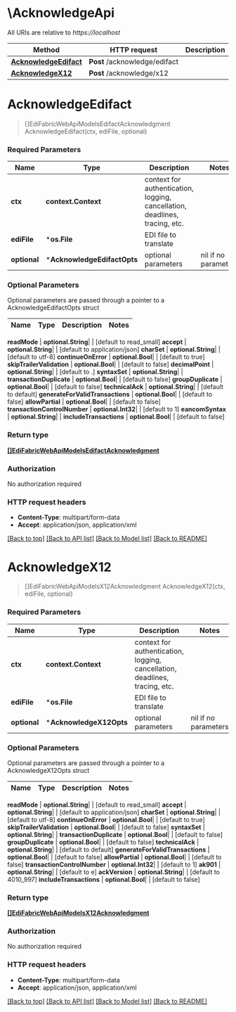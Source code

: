 # \AcknowledgeApi

All URIs are relative to *https://localhost*

Method | HTTP request | Description
------------- | ------------- | -------------
[**AcknowledgeEdifact**](AcknowledgeApi.md#AcknowledgeEdifact) | **Post** /acknowledge/edifact | 
[**AcknowledgeX12**](AcknowledgeApi.md#AcknowledgeX12) | **Post** /acknowledge/x12 | 


# **AcknowledgeEdifact**
> []EdiFabricWebApiModelsEdifactAcknowledgment AcknowledgeEdifact(ctx, ediFile, optional)


### Required Parameters

Name | Type | Description  | Notes
------------- | ------------- | ------------- | -------------
 **ctx** | **context.Context** | context for authentication, logging, cancellation, deadlines, tracing, etc.
  **ediFile** | ***os.File**| EDI file to translate | 
 **optional** | ***AcknowledgeEdifactOpts** | optional parameters | nil if no parameters

### Optional Parameters
Optional parameters are passed through a pointer to a AcknowledgeEdifactOpts struct

Name | Type | Description  | Notes
------------- | ------------- | ------------- | -------------

 **readMode** | **optional.String**|  | [default to read_small]
 **accept** | **optional.String**|  | [default to application/json]
 **charSet** | **optional.String**|  | [default to utf-8]
 **continueOnError** | **optional.Bool**|  | [default to true]
 **skipTrailerValidation** | **optional.Bool**|  | [default to false]
 **decimalPoint** | **optional.String**|  | [default to .]
 **syntaxSet** | **optional.String**|  | 
 **transactionDuplicate** | **optional.Bool**|  | [default to false]
 **groupDuplicate** | **optional.Bool**|  | [default to false]
 **technicalAck** | **optional.String**|  | [default to default]
 **generateForValidTransactions** | **optional.Bool**|  | [default to false]
 **allowPartial** | **optional.Bool**|  | [default to false]
 **transactionControlNumber** | **optional.Int32**|  | [default to 1]
 **eancomSyntax** | **optional.String**|  | 
 **includeTransactions** | **optional.Bool**|  | [default to false]

### Return type

[**[]EdiFabricWebApiModelsEdifactAcknowledgment**](EdiFabric.Web.Api.Models.EdifactAcknowledgment.md)

### Authorization

No authorization required

### HTTP request headers

 - **Content-Type**: multipart/form-data
 - **Accept**: application/json, application/xml

[[Back to top]](#) [[Back to API list]](../README.md#documentation-for-api-endpoints) [[Back to Model list]](../README.md#documentation-for-models) [[Back to README]](../README.md)

# **AcknowledgeX12**
> []EdiFabricWebApiModelsX12Acknowledgment AcknowledgeX12(ctx, ediFile, optional)


### Required Parameters

Name | Type | Description  | Notes
------------- | ------------- | ------------- | -------------
 **ctx** | **context.Context** | context for authentication, logging, cancellation, deadlines, tracing, etc.
  **ediFile** | ***os.File**| EDI file to translate | 
 **optional** | ***AcknowledgeX12Opts** | optional parameters | nil if no parameters

### Optional Parameters
Optional parameters are passed through a pointer to a AcknowledgeX12Opts struct

Name | Type | Description  | Notes
------------- | ------------- | ------------- | -------------

 **readMode** | **optional.String**|  | [default to read_small]
 **accept** | **optional.String**|  | [default to application/json]
 **charSet** | **optional.String**|  | [default to utf-8]
 **continueOnError** | **optional.Bool**|  | [default to true]
 **skipTrailerValidation** | **optional.Bool**|  | [default to false]
 **syntaxSet** | **optional.String**|  | 
 **transactionDuplicate** | **optional.Bool**|  | [default to false]
 **groupDuplicate** | **optional.Bool**|  | [default to false]
 **technicalAck** | **optional.String**|  | [default to default]
 **generateForValidTransactions** | **optional.Bool**|  | [default to false]
 **allowPartial** | **optional.Bool**|  | [default to false]
 **transactionControlNumber** | **optional.Int32**|  | [default to 1]
 **ak901** | **optional.String**|  | [default to e]
 **ackVersion** | **optional.String**|  | [default to 4010_997]
 **includeTransactions** | **optional.Bool**|  | [default to false]

### Return type

[**[]EdiFabricWebApiModelsX12Acknowledgment**](EdiFabric.Web.Api.Models.X12Acknowledgment.md)

### Authorization

No authorization required

### HTTP request headers

 - **Content-Type**: multipart/form-data
 - **Accept**: application/json, application/xml

[[Back to top]](#) [[Back to API list]](../README.md#documentation-for-api-endpoints) [[Back to Model list]](../README.md#documentation-for-models) [[Back to README]](../README.md)


